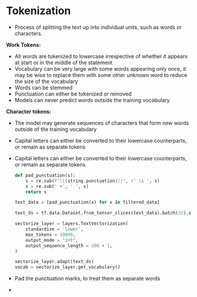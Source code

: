 # Tokenization

* Process of splitting the text up into individual units, such as words or characters.

**Work Tokens:**

* All words are tokenized to lowercase irrespective of whether it appears at start or in the middle of the statement
* Vocabulary can be very large with some words appearing only once, it may be wise to replace them with some other unknown word to reduce the size of the vocabulary
* Words can be stemmed
* Punctuation can either be tokenized or removed
* Models can never predict words outside the training vocabulary

**Character tokens:**

* The model may generate sequences of characters that form new words outside of the training vocabulary
* Capital letters can either be converted to their lowercase counterparts, or remain as separate tokens
*   Capital letters can either be converted to their lowercase counterparts, or remain as separate tokens

    ```python
    def pad_punctuation(s):
        s = re.sub(f"([{string.punctuation}])", r' \1 ', s)
        s = re.sub(' +', ' ', s)
        return s

    text_data = [pad_punctuation(x) for x in filtered_data] 

    text_ds = tf.data.Dataset.from_tensor_slices(text_data).batch(32).shuffle(1000) 

    vectorize_layer = layers.TextVectorization( 
        standardize = 'lower',
        max_tokens = 10000,
        output_mode = "int",
        output_sequence_length = 200 + 1,
    )

    vectorize_layer.adapt(text_ds) 
    vocab = vectorize_layer.get_vocabulary()
    ```
* Pad the punctuation marks, to treat them as separate words
*
